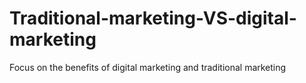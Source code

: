 # Traditional-marketing-VS-digital-marketing
Focus on the benefits of digital marketing and traditional marketing
